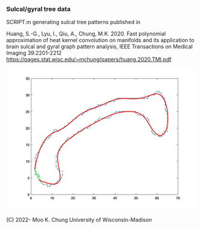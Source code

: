 ### Sulcal/gyral tree data

SCRIPT.m generating sulcal tree patterns published in 

Huang, S.-G., Lyu, I., Qiu, A., Chung, M.K. 2020. Fast polynomial approximation of heat kernel convolution on manifolds and its application to brain sulcal and gyral graph pattern analysis, IEEE Transactions on 
Medical Imaging 39:2201-2212  https://pages.stat.wisc.edu/~mchung/papers/huang.2020.TMI.pdf


![alt text](https://github.com/laplcebeltrami/circle/blob/main/CC.jpg?raw=true)

(C) 2022- Moo K. Chung
University of Wisconsin-Madison
